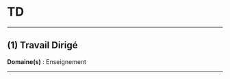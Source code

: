 # TD

--------------------

## (1) Travail Dirigé

**Domaine(s)** : Enseignement

--------------------